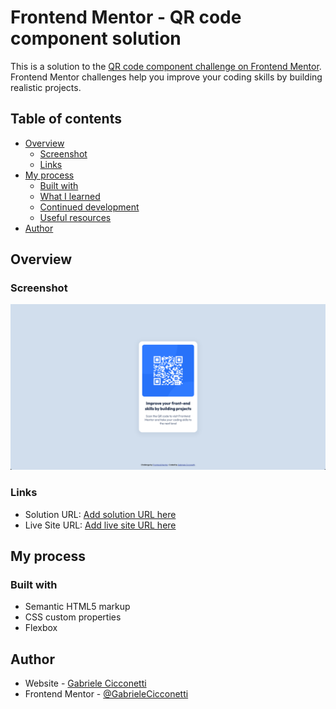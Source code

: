 # Frontend Mentor - QR code component solution

This is a solution to the [QR code component challenge on Frontend Mentor](https://www.frontendmentor.io/challenges/qr-code-component-iux_sIO_H). Frontend Mentor challenges help you improve your coding skills by building realistic projects. 

## Table of contents

- [Overview](#overview)
  - [Screenshot](#screenshot)
  - [Links](#links)
- [My process](#my-process)
  - [Built with](#built-with)
  - [What I learned](#what-i-learned)
  - [Continued development](#continued-development)
  - [Useful resources](#useful-resources)
- [Author](#author)

## Overview

### Screenshot

![](./screenshot.png)

### Links

- Solution URL: [Add solution URL here](https://github.com/GabrieleCicconetti/qr-code-component)
- Live Site URL: [Add live site URL here](https://qr-code-component-five-phi.vercel.app/)

## My process

### Built with

- Semantic HTML5 markup
- CSS custom properties
- Flexbox

## Author

- Website - [Gabriele Cicconetti](https://www.linkedin.com/in/gabriele-cicconetti/)
- Frontend Mentor - [@GabrieleCicconetti](https://www.frontendmentor.io/profile/GabrieleCicconetti)

